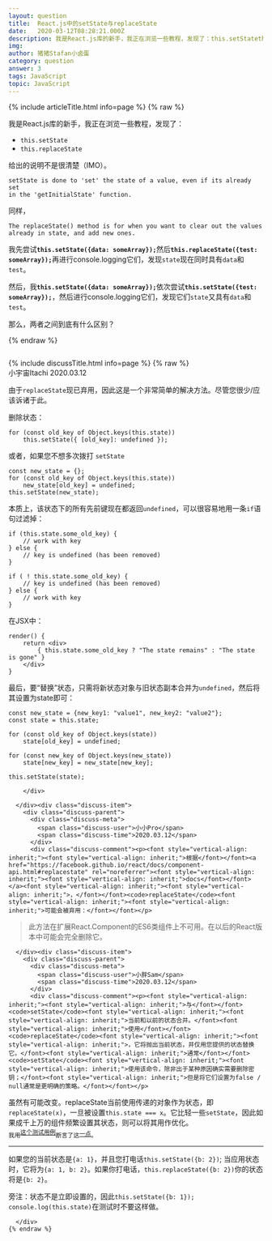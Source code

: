 ```yaml
---
layout: question
title:  React.js中的setState与replaceState
date:   2020-03-12T08:28:21.000Z
description: 我是React.js库的新手，我正在浏览一些教程，发现了：this.setStatethis.replaceState给出的说明不是很清楚（...
img: 
author: 猪猪Stafan小卤蛋
category: question
answer: 3
tags: JavaScript
topic: JavaScript
---
```

<div class="article-root">
  <div class="article">
    {% include articleTitle.html info=page %}
    {% raw %}
    <div class="article-content"><p><font style="vertical-align: inherit;"><font style="vertical-align: inherit;">我是React.js库的新手，我正在浏览一些教程，发现了：</font></font></p>

<ul>
<li><code>this.setState</code></li>
<li><code>this.replaceState</code></li>
</ul>

<p><font style="vertical-align: inherit;"><font style="vertical-align: inherit;">给出的说明不是很清楚（IMO）。</font></font></p>

<pre><code>setState is done to 'set' the state of a value, even if its already set <font></font>
in the 'getInitialState' function.<font></font>
</code></pre>

<p><font style="vertical-align: inherit;"><font style="vertical-align: inherit;">同样，</font></font></p>

<pre><code>The replaceState() method is for when you want to clear out the values <font></font>
already in state, and add new ones.<font></font>
</code></pre>

<p><font style="vertical-align: inherit;"><font style="vertical-align: inherit;">我先尝试</font></font><strong><code>this.setState({data: someArray});</code></strong><font style="vertical-align: inherit;"><font style="vertical-align: inherit;">然后</font></font><strong><code>this.replaceState({test: someArray});</code></strong><font style="vertical-align: inherit;"><font style="vertical-align: inherit;">再进行console.logging它们，发现</font></font><code>state</code><font style="vertical-align: inherit;"><font style="vertical-align: inherit;">现在同时具有</font></font><code>data</code><font style="vertical-align: inherit;"><font style="vertical-align: inherit;">和</font></font><code>test</code><font style="vertical-align: inherit;"><font style="vertical-align: inherit;">。</font></font></p>

<p><font style="vertical-align: inherit;"><font style="vertical-align: inherit;">然后，我</font></font><strong><code>this.setState({data: someArray});</code></strong><font style="vertical-align: inherit;"><font style="vertical-align: inherit;">依次</font><font style="vertical-align: inherit;">尝试</font></font><strong><code>this.setState({test: someArray});</code></strong><font style="vertical-align: inherit;"><font style="vertical-align: inherit;">，然后进行console.logging它们，发现它们</font></font><code>state</code><font style="vertical-align: inherit;"><font style="vertical-align: inherit;">又具有</font></font><code>data</code><font style="vertical-align: inherit;"><font style="vertical-align: inherit;">和</font></font><code>test</code><font style="vertical-align: inherit;"><font style="vertical-align: inherit;">。</font></font></p>

<p><font style="vertical-align: inherit;"><font style="vertical-align: inherit;">那么，两者之间到底有什么区别？</font></font></p></div>
    {% endraw %}
  </div>
  <p style="height: 0;width:0;overflow: hidden;"> 第1130篇《React.js中的setState与replaceState》来自Winter(https://github.com/aiyld/aiyld.github.io)的站点</p>
  <div class="discuss-wrapper">
    {% include discussTitle.html info=page %}
    {% raw %}
    <div class="discuss-item">
        <div class="discuss-parent">
          <div class="discuss-meta">
            <span class="discuss-user">小宇宙Itachi</span>
            <span class="discuss-time">2020.03.12</span>
          </div>
          <div class="discuss-comment"><p><font style="vertical-align: inherit;"><font style="vertical-align: inherit;">由于</font></font><code>replaceState</code><font style="vertical-align: inherit;"><font style="vertical-align: inherit;">现已弃用，因此这是一个非常简单的解决方法。</font><font style="vertical-align: inherit;">尽管您很少/应该诉诸于此。</font></font></p>

<p><font style="vertical-align: inherit;"><font style="vertical-align: inherit;">删除状态：</font></font></p>

<pre><code>for (const old_key of Object.keys(this.state))<font></font>
    this.setState({ [old_key]: undefined });<font></font>
</code></pre>

<p><font style="vertical-align: inherit;"><font style="vertical-align: inherit;">或者，如果您不想多次拨打 </font></font><code>setState</code></p>

<pre><code>const new_state = {};<font></font>
for (const old_key of Object.keys(this.state))<font></font>
    new_state[old_key] = undefined;<font></font>
this.setState(new_state);<font></font>
</code></pre>

<p><font style="vertical-align: inherit;"><font style="vertical-align: inherit;">本质上，该状态下的所有先前键现在都返回</font></font><code>undefined</code><font style="vertical-align: inherit;"><font style="vertical-align: inherit;">，可以很容易地用一条</font></font><code>if</code><font style="vertical-align: inherit;"><font style="vertical-align: inherit;">语句</font><font style="vertical-align: inherit;">过滤掉</font><font style="vertical-align: inherit;">：  </font></font></p>

<pre><code>if (this.state.some_old_key) {<font></font>
    // work with key<font></font>
} else {<font></font>
    // key is undefined (has been removed)<font></font>
}<font></font>
<font></font>
if ( ! this.state.some_old_key) {<font></font>
    // key is undefined (has been removed)<font></font>
} else {<font></font>
    // work with key<font></font>
}<font></font>
</code></pre>

<p><font style="vertical-align: inherit;"><font style="vertical-align: inherit;">在JSX中：</font></font></p>

<pre><code>render() {<font></font>
    return &lt;div&gt;<font></font>
        { this.state.some_old_key ? "The state remains" : "The state is gone" }<font></font>
    &lt;/div&gt;<font></font>
}<font></font>
</code></pre>

<p><font style="vertical-align: inherit;"><font style="vertical-align: inherit;">最后，要“替换”状态，只需将新状态对象与旧状态副本合并为</font></font><code>undefined</code><font style="vertical-align: inherit;"><font style="vertical-align: inherit;">，然后将其设置为state即可：  </font></font></p>

<pre><code>const new_state = {new_key1: "value1", new_key2: "value2"};<font></font>
const state = this.state;<font></font>
<font></font>
for (const old_key of Object.keys(state))<font></font>
    state[old_key] = undefined;<font></font>
<font></font>
for (const new_key of Object.keys(new_state))<font></font>
    state[new_key] = new_state[new_key];<font></font>
<font></font>
this.setState(state);<font></font>
</code></pre></div>
        </div>
        
      </div><div class="discuss-item">
        <div class="discuss-parent">
          <div class="discuss-meta">
            <span class="discuss-user">小小Pro</span>
            <span class="discuss-time">2020.03.12</span>
          </div>
          <div class="discuss-comment"><p><font style="vertical-align: inherit;"><font style="vertical-align: inherit;">根据</font></font><a href="https://facebook.github.io/react/docs/component-api.html#replacestate" rel="noreferrer"><font style="vertical-align: inherit;"><font style="vertical-align: inherit;">docs</font></font></a><font style="vertical-align: inherit;"><font style="vertical-align: inherit;">，</font></font><code>replaceState</code><font style="vertical-align: inherit;"><font style="vertical-align: inherit;">可能会被弃用：</font></font></p>

<blockquote>
  <p><font style="vertical-align: inherit;"><font style="vertical-align: inherit;">此方法在扩展React.Component的ES6类组件上不可用。</font><font style="vertical-align: inherit;">在以后的React版本中可能会完全删除它。</font></font></p>
</blockquote></div>
        </div>
        
      </div><div class="discuss-item">
        <div class="discuss-parent">
          <div class="discuss-meta">
            <span class="discuss-user">小胖Sam</span>
            <span class="discuss-time">2020.03.12</span>
          </div>
          <div class="discuss-comment"><p><font style="vertical-align: inherit;"><font style="vertical-align: inherit;">与</font></font><code>setState</code><font style="vertical-align: inherit;"><font style="vertical-align: inherit;">当前和以前的状态合并。</font><font style="vertical-align: inherit;">使用</font></font><code>replaceState</code><font style="vertical-align: inherit;"><font style="vertical-align: inherit;">，它将抛出当前状态，并仅用您提供的状态替换它。</font><font style="vertical-align: inherit;">通常</font></font><code>setState</code><font style="vertical-align: inherit;"><font style="vertical-align: inherit;">使用该命令，除非出于某种原因确实需要删除密钥；</font><font style="vertical-align: inherit;">但是将它们设置为false / null通常是更明确的策略。</font></font></p>

<p><font style="vertical-align: inherit;"><font style="vertical-align: inherit;">虽然有可能改变。</font><font style="vertical-align: inherit;">replaceState当前使用传递的对象作为状态，即</font></font><code>replaceState(x)</code><font style="vertical-align: inherit;"><font style="vertical-align: inherit;">，一旦被设置</font></font><code>this.state === x</code><font style="vertical-align: inherit;"><font style="vertical-align: inherit;">。</font><font style="vertical-align: inherit;">它比轻一些</font></font><code>setState</code><font style="vertical-align: inherit;"><font style="vertical-align: inherit;">，因此如果成千上万的组件频繁设置其状态，则可以将其用作优化。</font></font><br>
 <sub><font style="vertical-align: inherit;"><font style="vertical-align: inherit;">我用</font></font><a href="http://jsbin.com/doqimeva/1/edit?js,output" rel="noreferrer"><font style="vertical-align: inherit;"><font style="vertical-align: inherit;">这个测试用例</font></font></a><font style="vertical-align: inherit;"><font style="vertical-align: inherit;">断言了这</font><a href="http://jsbin.com/doqimeva/1/edit?js,output" rel="noreferrer"><font style="vertical-align: inherit;">一点</font></a><font style="vertical-align: inherit;">。</font></font></sub></p>

<hr>

<p><font style="vertical-align: inherit;"><font style="vertical-align: inherit;">如果您的当前状态是</font></font><code>{a: 1}</code><font style="vertical-align: inherit;"><font style="vertical-align: inherit;">，并且您打电话</font></font><code>this.setState({b: 2})</code><font style="vertical-align: inherit;"><font style="vertical-align: inherit;">; </font><font style="vertical-align: inherit;">当应用状态时，它将为</font></font><code>{a: 1, b: 2}</code><font style="vertical-align: inherit;"><font style="vertical-align: inherit;">。</font><font style="vertical-align: inherit;">如果你打电话，</font></font><code>this.replaceState({b: 2})</code><font style="vertical-align: inherit;"><font style="vertical-align: inherit;">你的状态将是</font></font><code>{b: 2}</code><font style="vertical-align: inherit;"><font style="vertical-align: inherit;">。</font></font></p>

<p><font style="vertical-align: inherit;"><font style="vertical-align: inherit;">旁注：状态不是立即设置的，因此</font></font><code>this.setState({b: 1}); console.log(this.state)</code><font style="vertical-align: inherit;"><font style="vertical-align: inherit;">在测试时</font><font style="vertical-align: inherit;">不要这样做</font><font style="vertical-align: inherit;">。</font></font></p></div>
        </div>
        
      </div>
    {% endraw %}
  </div>
<div>
